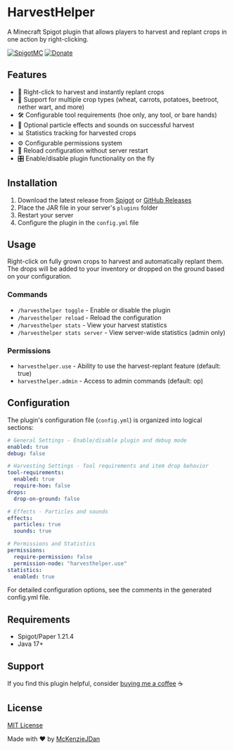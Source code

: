 # HarvestHelper

A Minecraft Spigot plugin that allows players to harvest and replant crops in one action by right-clicking.

[![SpigotMC](https://img.shields.io/badge/SpigotMC-HarvestHelper-orange)](https://www.spigotmc.org/resources/harvesthelper.122863/)
[![Donate](https://img.shields.io/badge/Donate-PayPal-blue.svg)](https://www.paypal.com/paypalme/mckenzio)

## Features

* 🌾 Right-click to harvest and instantly replant crops
* 🌱 Support for multiple crop types (wheat, carrots, potatoes, beetroot, nether wart, and more)
* 🛠️ Configurable tool requirements (hoe only, any tool, or bare hands)
* 💫 Optional particle effects and sounds on successful harvest
* 📊 Statistics tracking for harvested crops
* ⚙️ Configurable permissions system
* 🔄 Reload configuration without server restart
* 🎛️ Enable/disable plugin functionality on the fly

## Installation

1. Download the latest release from [Spigot](https://www.spigotmc.org/resources/harvesthelper.122863/) or [GitHub Releases](https://github.com/McKenzieJDan/HarvestHelper/releases)
2. Place the JAR file in your server's `plugins` folder
3. Restart your server
4. Configure the plugin in the `config.yml` file

## Usage

Right-click on fully grown crops to harvest and automatically replant them. The drops will be added to your inventory or dropped on the ground based on your configuration.

### Commands

* `/harvesthelper toggle` - Enable or disable the plugin
* `/harvesthelper reload` - Reload the configuration
* `/harvesthelper stats` - View your harvest statistics
* `/harvesthelper stats server` - View server-wide statistics (admin only)

### Permissions

* `harvesthelper.use` - Ability to use the harvest-replant feature (default: true)
* `harvesthelper.admin` - Access to admin commands (default: op)

## Configuration

The plugin's configuration file (`config.yml`) is organized into logical sections:

```yaml
# General Settings - Enable/disable plugin and debug mode
enabled: true
debug: false

# Harvesting Settings - Tool requirements and item drop behavior
tool-requirements:
  enabled: true
  require-hoe: false
drops:
  drop-on-ground: false

# Effects - Particles and sounds
effects:
  particles: true
  sounds: true

# Permissions and Statistics
permissions:
  require-permission: false
  permission-node: "harvesthelper.use"
statistics:
  enabled: true
```

For detailed configuration options, see the comments in the generated config.yml file.

## Requirements

- Spigot/Paper 1.21.4
- Java 17+

## Support

If you find this plugin helpful, consider [buying me a coffee](https://www.paypal.com/paypalme/mckenzio) ☕

## License

[MIT License](LICENSE)

Made with ❤️ by [McKenzieJDan](https://github.com/McKenzieJDan)
